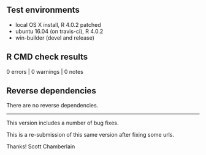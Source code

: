 ## Test environments

* local OS X install, R 4.0.2 patched
* ubuntu 16.04 (on travis-ci), R 4.0.2
* win-builder (devel and release)

## R CMD check results

0 errors | 0 warnings | 0 notes

## Reverse dependencies

There are no reverse dependencies.

---

This version includes a number of bug fixes.

This is a re-submission of this same version after fixing some urls.

Thanks!
Scott Chamberlain
